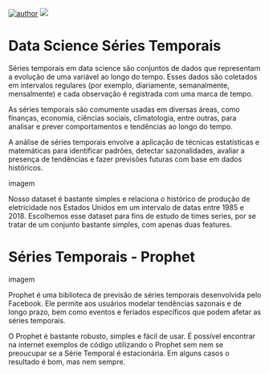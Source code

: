 [![author](https://img.shields.io/badge/author-jaomarcelofc-red.svg)](https://www.linkedin.com/in/joao-marcelo-fonseca-cunha) [![](https://img.shields.io/badge/python-3.7+-blue.svg)](https://www.python.org/downloads/release/python-365/)

# Data Science Séries Temporais

Séries temporais em data science são conjuntos de dados que representam a evolução de uma variável ao longo do tempo. Esses dados são coletados em intervalos regulares (por exemplo, diariamente, semanalmente, mensalmente) e cada observação é registrada com uma marca de tempo.

As séries temporais são comumente usadas em diversas áreas, como finanças, economia, ciências sociais, climatologia, entre outras, para analisar e prever comportamentos e tendências ao longo do tempo.

A análise de séries temporais envolve a aplicação de técnicas estatísticas e matemáticas para identificar padrões, detectar sazonalidades, avaliar a presença de tendências e fazer previsões futuras com base em dados históricos.

imagem

Nosso dataset é bastante simples e relaciona o histórico de produção de eletricidade nos Estados Unidos em um intervalo de datas entre 1985 e 2018. Escolhemos esse dataset para fins de estudo de times series, por se tratar de um conjunto bastante simples, com apenas duas features.

# Séries Temporais - Prophet

imagem

Prophet é uma biblioteca de previsão de séries temporais desenvolvida pelo Facebook. Ele permite aos usuários modelar tendências sazonais e de longo prazo, bem como eventos e feriados específicos que podem afetar as séries temporais.

O Prophet é bastante robusto, simples e fácil de usar. É possível encontrar na internet exemplos de código utilizando o Prophet sem nem se preoucupar se a Série Temporal é estacionária. Em alguns casos o resultado é bom, mas nem sempre.
